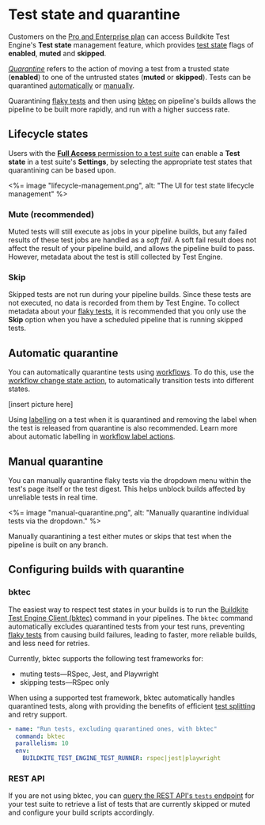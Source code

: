 # Test state and quarantine

Customers on the [Pro and Enterprise plan](https://buildkite.com/pricing) can access Buildkite Test Engine's **Test state** management feature, which provides [test state](/docs/test-engine/glossary#test-state) flags of **enabled**, **muted** and **skipped**.

[_Quarantine_](/docs/test-engine/glossary#quarantine) refers to the action of moving a test from a trusted state (**enabled**) to one of the untrusted states (**muted** or **skipped**). Tests can be quarantined [automatically](#automatic-quarantine) or [manually](#manual-quarantine).

Quarantining [flaky tests](/docs/test-engine/reduce-flaky-tests) and then using [bktec](/docs/test-engine/speed-up-builds-with-bktec#increase-build-reliability-with-test-states) on pipeline's builds allows the pipeline to be built more rapidly, and run with a higher success rate.

## Lifecycle states

Users with the [**Full Access** permission to a test suite](/docs/test-engine/permissions#manage-teams-and-permissions-test-suite-level-permissions) can enable a **Test state** in a test suite's **Settings**, by selecting the appropriate test states that quarantining can be based upon.

<%= image "lifecycle-management.png", alt: "The UI for test state lifecycle management" %>

### Mute (recommended)

Muted tests will still execute as jobs in your pipeline builds, but any failed results of these test jobs are handled as a _soft fail_. A soft fail result does not affect the result of your pipeline build, and allows the pipeline build to pass. However, metadata about the test is still collected by Test Engine.

### Skip

Skipped tests are not run during your pipeline builds. Since these tests are not executed, no data is recorded from them by Test Engine. To collect metadata about your [flaky tests](/docs/test-engine/reduce-flaky-tests), it is recommended that you only use the **Skip** option when you have a scheduled pipeline that is running skipped tests.

## Automatic quarantine

You can automatically quarantine tests using [workflows](/docs/test-engine/reduce-flaky-tests#quarantining-flaky-tests). To do this, use the [workflow change state action](/docs/test-engine/workflows/actions#change-state), to automatically transition tests into different states.

[insert picture here]

Using [labelling](/docs/test-engine/test-suites/labels) on a test when it is quarantined and removing the label when the test is released from quarantine is also recommended. Learn more about automatic labelling in [workflow label actions](/docs/test-engine/workflows/actions#add-or-remove-label).

## Manual quarantine

You can manually quarantine flaky tests via the dropdown menu within the test's page itself or the test digest. This helps unblock builds affected by unreliable tests in real time.

<%= image "manual-quarantine.png", alt: "Manually quarantine individual tests via the dropdown." %>

Manually quarantining a test either mutes or skips that test when the pipeline is built on any branch.

## Configuring builds with quarantine

### bktec

The easiest way to respect test states in your builds is to run the [Buildkite Test Engine Client (bktec)](https://github.com/buildkite/test-engine-client) command in your pipelines. The `bktec` command automatically excludes quarantined tests from your test runs, preventing [flaky tests](/docs/test-engine/reduce-flaky-tests) from causing build failures, leading to faster, more reliable builds, and less need for retries.

Currently, bktec supports the following test frameworks for:

- muting tests—RSpec, Jest, and Playwright
- skipping tests—RSpec only

When using a supported test framework, bktec automatically handles quarantined tests, along with providing the benefits of efficient [test splitting](/docs/test-engine/test-splitting) and retry support.

```yaml
- name: "Run tests, excluding quarantined ones, with bktec"
  command: bktec
  parallelism: 10
  env:
    BUILDKITE_TEST_ENGINE_TEST_RUNNER: rspec|jest|playwright
```

### REST API

If you are not using bktec, you can [query the REST API's `tests` endpoint](/docs/apis/rest-api/test-engine/quarantine) for your test suite to retrieve a list of tests that are currently skipped or muted and configure your build scripts accordingly.
